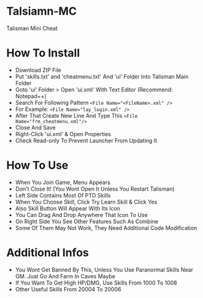 # Talsiamn-MC
Talisman Mini Cheat

# How To Install
* Download ZIP File
* Put 'skills.txt' and 'cheatmenu.txt' And 'ui' Folder Into Talisman Main Folder
* Goto 'ui' Folder > Open 'ui.xml' With Text Editor (Recommend: Notepad++)
* Search For Following Pattern
 `<File Name="<FileName>.xml" />`
* For Example:
 `<File Name="lay_login.xml" />`
* After That Create New Line And Type This
 `<File Name="frm_cheatmenu.xml"/>`
* Close And Save
* Right-Click 'ui.xml' & Open Properties
* Check Read-only To Prevent Launcher From Updating It

# How To Use
* When You Join Game, Menu Appears
* Don't Close It! (You Wont Open It Unless You Restart Talisman)
* Left Side Contains Most Of PTO Skills
* When You Choose Skill, Click Try Learn Skill & Click Yes
* Also Skill Button Will Appear With Its Icon
* You Can Drag And Drop Anywhere That Icon To Use
* On Right Side You See Other Features Such As Combine
* Some Of Them May Not Work, They Need Additional Code Modification

# Additional Infos
* You Wont Get Banned By This, Unless You Use Paranormal Skills Near GM. Just Go And Farm In Caves Maybe
* If You Want To Get High HP/DMG, Use Skills From 1000 To 1008
* Other Useful Skills From 20004 To 20006

